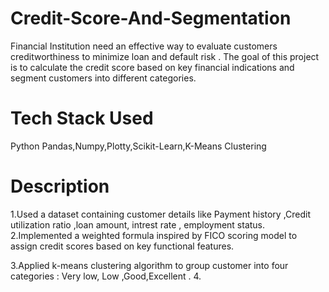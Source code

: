# Credit-Score-And-Segmentation
Financial Institution need an effective way to evaluate customers creditworthiness to minimize loan and default risk .
The goal of this project is to calculate the credit score based on key financial indications and segment customers into different categories.

# Tech Stack Used 
Python
Pandas,Numpy,Plotty,Scikit-Learn,K-Means Clustering


# Description
1.Used a dataset containing customer details like Payment history ,Credit utilization ratio ,loan amount, intrest rate , employment status.
2.Implemented a weighted formula inspired by FICO scoring model to assign credit scores based on key functional features.

3.Applied k-means clustering algorithm to group customer into four categories : Very low, Low ,Good,Excellent .
4.



